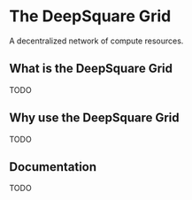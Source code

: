 # The DeepSquare Grid

A decentralized network of compute resources.

## What is the DeepSquare Grid

TODO

## Why use the DeepSquare Grid

TODO

## Documentation

TODO
